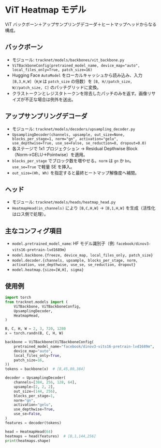 # ViT Heatmap モデル

ViT バックボーン＋アップサンプリングデコーダ＋ヒートマップヘッドからなる構成。

## バックボーン
- モジュール: `tracknet/models/backbones/vit_backbone.py`
- `ViTBackboneConfig(pretrained_model_name, device_map="auto", local_files_only=True, patch_size=16)`
- Hugging Face `AutoModel` をローカルキャッシュから読み込み、入力 `[B,3,H,W]`（`H`,`W` は `patch_size` の倍数）を `[B, H//patch_size, W//patch_size, C]` のパッチグリッドに変換。
- クラストークンとレジスタトークンを除去したパッチのみを返す。画像リサイズが不正な場合は例外を送出。

## アップサンプリングデコーダ
- モジュール: `tracknet/models/decoders/upsampling_decoder.py`
- `UpsamplingDecoder(channels, upsample, out_size=None, blocks_per_stage=1, norm="gn", activation="gelu", use_depthwise=True, use_se=False, se_reduction=8, dropout=0.0)`
- 各ステージで 1x1 プロジェクション → Residual Depthwise Block（Norm→GELU→Pointwise）を適用。
- `blocks_per_stage` でブロック数を増やせる。`norm` は `gn` か `bn`。`use_se=True` で軽量 SE を挿入。
- `out_size=(Hh, Wh)` を指定すると最終ヒートマップ解像度へ補間。

## ヘッド
- モジュール: `tracknet/models/heads/heatmap_head.py`
- `HeatmapHead(in_channels)` により `[B,C,H,W]` → `[B,1,H,W]` を生成（活性化はロス側で処理）。

## 主なコンフィグ項目
- `model.pretrained_model_name`: HF モデル識別子（例: `facebook/dinov3-vits16-pretrain-lvd1689m`）
- `model.backbone.{freeze, device_map, local_files_only, patch_size}`
- `model.decoder.{channels, upsample, blocks_per_stage, norm, activation, use_depthwise, use_se, se_reduction, dropout}`
- `model.heatmap.{size=[W,H], sigma}`

## 使用例
```python
import torch
from tracknet.models import (
    ViTBackbone, ViTBackboneConfig,
    UpsamplingDecoder,
    HeatmapHead,
)

B, C, H, W = 2, 3, 720, 1280
x = torch.randn(B, C, H, W)

backbone = ViTBackbone(ViTBackboneConfig(
    pretrained_model_name="facebook/dinov3-vits16-pretrain-lvd1689m",
    device_map="auto",
    local_files_only=True,
    patch_size=16,
))
tokens = backbone(x)  # [B,45,80,384]

decoder = UpsamplingDecoder(
    channels=[384, 256, 128, 64],
    upsample=[2, 2, 2],
    out_size=(144, 256),
    blocks_per_stage=1,
    norm="gn",
    activation="gelu",
    use_depthwise=True,
    use_se=False,
)
features = decoder(tokens)

head = HeatmapHead(64)
heatmaps = head(features)  # [B,1,144,256]
print(heatmaps.shape)
```
